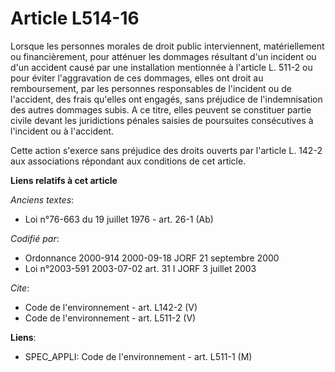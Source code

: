 # Article L514-16

Lorsque les personnes morales de droit public interviennent, matériellement ou financièrement, pour atténuer les dommages
résultant d'un incident ou d'un accident causé par une installation mentionnée à l'article L. 511-2 ou pour éviter
l'aggravation de ces dommages, elles ont droit au remboursement, par les personnes responsables de l'incident ou de
l'accident, des frais qu'elles ont engagés, sans préjudice de l'indemnisation des autres dommages subis. A ce titre, elles
peuvent se constituer partie civile devant les juridictions pénales saisies de poursuites consécutives à l'incident ou à
l'accident. 

Cette action s'exerce sans préjudice des droits ouverts par l'article L. 142-2 aux associations répondant aux conditions de
cet article.

**Liens relatifs à cet article**

_Anciens textes_:

  - Loi n°76-663 du 19 juillet 1976 - art. 26-1 (Ab)

_Codifié par_:

  - Ordonnance 2000-914 2000-09-18 JORF 21 septembre 2000
  - Loi n°2003-591 2003-07-02 art. 31 I JORF 3 juillet 2003

_Cite_:

  - Code de l'environnement - art. L142-2 (V)
  - Code de l'environnement - art. L511-2 (V)

**Liens**:

  - SPEC_APPLI: Code de l'environnement - art. L511-1 (M)
